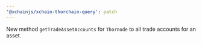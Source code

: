 ```yaml
---
'@xchainjs/xchain-thorchain-query': patch
---
```


New method `getTradeAssetAccounts` for `Thornode` to all trade accounts for an asset.
